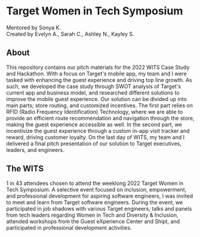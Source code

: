 # Target Women in Tech Symposium  
Mentored by Sonya K.  
Created by Evelyn A., Sarah C., Ashley N., Kayley S.  

## About  
This repository contains our pitch materials for the 2022 WITS Case Study and Hackathon. With a focus on Target's mobile app, my team and I were tasked with enhancing the guest experience and driving top line growth. As such, we developed the case study through SWOT analysis of Target's current app and business model, and researched different solutions to improve the mobile guest experience. Our solution can be divided up into main parts; store routing, and customized incentives. The first part relies on RFID (Radio Frequency Identification) Technology, where we are able to provide an efficient route recommendation and navigation through the store, making the guest experience accessible as well. In the second part, we incentivize the guest experience through a custom in-app visit tracker and reward, driving customer loyalty. On the last day of WITS, my team and I delivered a final pitch presentation of our solution to Target executives, leaders, and engineers.  

## The WITS  
1 in 43 attendees chosen to attend the weeklong 2022 Target Women in Tech Symposium. A selective event focused on inclusion, empowerment, and professional development for aspiring software engineers, I was invited to meet and learn from Target software engineers. During the event, we participated in job shadows with various Target engineers, talks and panels from tech leaders regarding Women in Tech and Diversity & Inclusion, attended workshops from the Guest eXperience Center and Shipt, and participated in professional development activities.  
